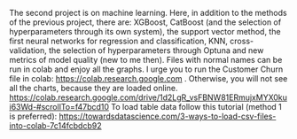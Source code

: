 The second project is on machine learning. Here, in addition to the methods of the previous project, there are: XGBoost, CatBoost (and the selection of hyperparameters through its own system), the support vector method, the first neural networks for regression and classification, KNN, cross-validation, the selection of hyperparameters through Optuna and new metrics of model quality (new to me then).
Files with normal names can be run in colab and enjoy all the graphs. I urge you to run the Customer Churn file in colab: https://colab.research.google.com . Otherwise, you will not see all the charts, because they are loaded online.
https://colab.research.google.com/drive/1d2LgR_vsFBNW81ERmujxMYX0kui63Wd-#scrollTo=f47bcd10
To load table data follow this tutorial (method 1 is preferred): https://towardsdatascience.com/3-ways-to-load-csv-files-into-colab-7c14fcbdcb92
